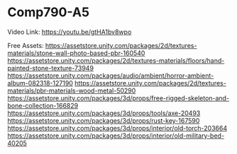 # Comp790-A5

Video Link: https://youtu.be/gtHA1bv8wpo

Free Assets:
https://assetstore.unity.com/packages/2d/textures-materials/stone-wall-photo-based-pbr-160540
https://assetstore.unity.com/packages/2d/textures-materials/floors/hand-painted-stone-texture-73949
https://assetstore.unity.com/packages/audio/ambient/horror-ambient-album-082318-127190
https://assetstore.unity.com/packages/2d/textures-materials/pbr-materials-wood-metal-50290
https://assetstore.unity.com/packages/3d/props/free-rigged-skeleton-and-bone-collection-166829
https://assetstore.unity.com/packages/3d/props/tools/axe-20493
https://assetstore.unity.com/packages/3d/props/rust-key-167590
https://assetstore.unity.com/packages/3d/props/interior/old-torch-203664
https://assetstore.unity.com/packages/3d/props/interior/old-military-bed-40205
